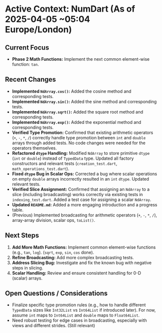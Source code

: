 # Active Context: NumDart (As of 2025-04-05 ~05:04 Europe/London)

## Current Focus

- **Phase 2 Math Functions:** Implement the next common element-wise function:
  `tan`.

## Recent Changes

- **Implemented `NdArray.cos()`:** Added the cosine method and corresponding
  tests.
- **Implemented `NdArray.sin()`:** Added the sine method and corresponding
  tests.
- **Implemented `NdArray.sqrt()`:** Added the square root method and
  corresponding tests.
- **Implemented `NdArray.exp()`:** Added the exponential method and
  corresponding tests.
- **Verified Type Promotion:** Confirmed that existing arithmetic operators
  (`+`, `-`, `*`, `/`) correctly handle type promotion between `int` and
  `double` arrays through added tests. No code changes were needed for the
  operators themselves.
- **Refactored `dtype` Handling:** Modified `NdArray` to store primitive `dtype`
  (`int` or `double`) instead of `TypedData` type. Updated all factory
  constructors and relevant tests (`creation_test.dart`,
  `math_operations_test.dart`).
- **Fixed `dtype` Bug in Scalar Ops:** Corrected a bug where scalar operations
  on empty `double` arrays incorrectly resulted in an `int` `dtype`. Updated
  relevant tests.
- **Verified Slice Assignment:** Confirmed that assigning an `NdArray` to a
  slice (including broadcasting) works correctly via existing tests in
  `indexing_test.dart`. Added a test case for assigning a scalar `NdArray`.
- **Updated `README.md`:** Added a more engaging introduction and a progress
  table.
- (Previous) Implemented broadcasting for arithmetic operators (`+`, `-`, `*`,
  `/`), array-array division, scalar ops, `toList()`.

## Next Steps

1. **Add More Math Functions:** Implement common element-wise functions (e.g.,
   `tan`, `log`). (`sqrt`, `exp`, `sin`, `cos` done).
2. **Refine Broadcasting:** Add more complex broadcasting tests.
3. **Address Slicing Bug:** Investigate and fix the known bug with negative
   steps in slicing.
4. **Scalar Handling:** Review and ensure consistent handling for 0-D (scalar)
   arrays.

## Open Questions / Considerations

- Finalize specific type promotion rules (e.g., how to handle different
  `TypedData` sizes like `Int32List` vs `Int64List` if introduced later). For
  now, assume `int` maps to `Int64List` and `double` maps to `Float64List`.
- Need robust testing for edge cases in broadcasting, especially with views and
  different strides. (Still relevant)
